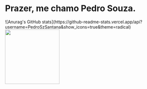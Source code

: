 <h1>Prazer, me chamo Pedro Souza.</h1>
<div>
![Anurag's GitHub stats](https://github-readme-stats.vercel.app/api?username=PedroSzSantana&show_icons=true&theme=radical)
  </div>
<div>
<a href="https://github.com/PedroSzSantana?tab=repositories">
  <img height="180em" src="https://github-readme-stats.vercel.app/api/top-langs/?username=PedroSzSantana&layout=compact&langs_count=7&theme=dracula"/>
</div>
